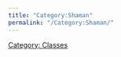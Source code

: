 ```yaml
---
title: "Category:Shaman"
permalink: "/Category:Shaman/"
---
```


[Category: Classes](Category:_Classes "wikilink")